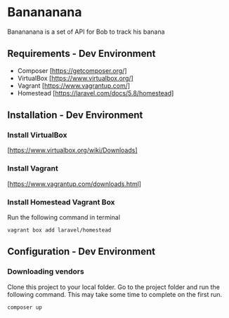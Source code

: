 # Banananana

Banananana is a set of API for Bob to track his banana

## Requirements - Dev Environment

* Composer [https://getcomposer.org/]
* VirtualBox [https://www.virtualbox.org/]
* Vagrant [https://www.vagrantup.com/]
* Homestead [https://laravel.com/docs/5.8/homestead]

## Installation - Dev Environment

### Install VirtualBox

[https://www.virtualbox.org/wiki/Downloads]

### Install Vagrant

[https://www.vagrantup.com/downloads.html]

### Install Homestead Vagrant Box

Run the following command in terminal


```
vagrant box add laravel/homestead
```


## Configuration - Dev Environment

### Downloading vendors

Clone this project to your local folder. Go to the project folder and run the following command. This may take some time to complete on the first run.

```
composer up
```
